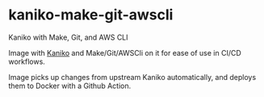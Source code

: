 # kaniko-make-git-awscli

Kaniko with Make, Git, and AWS CLI

Image with [Kaniko](https://github.com/GoogleContainerTools/kaniko) and Make/Git/AWSCli on it for ease of use in CI/CD workflows.

Image picks up changes from upstream Kaniko automatically, and deploys them to Docker with a Github Action.
